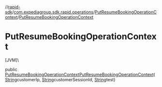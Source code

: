 //[rapid-sdk](../../../index.md)/[com.expediagroup.sdk.rapid.operations](../index.md)/[PutResumeBookingOperationContext](index.md)/[PutResumeBookingOperationContext](-put-resume-booking-operation-context.md)

# PutResumeBookingOperationContext

[JVM]\

public [PutResumeBookingOperationContext](index.md)[PutResumeBookingOperationContext](-put-resume-booking-operation-context.md)([String](https://docs.oracle.com/javase/8/docs/api/java/lang/String.html)customerIp, [String](https://docs.oracle.com/javase/8/docs/api/java/lang/String.html)customerSessionId, [String](https://docs.oracle.com/javase/8/docs/api/java/lang/String.html)test)
